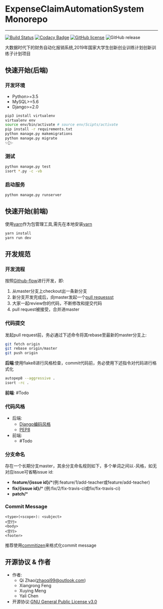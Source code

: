 # ExpenseClaimAutomationSystem Monorepo
---
[![Build Status](https://www.travis-ci.com/snnucs/ExpenseClaimAutomationSystem.svg?branch=master)](https://www.travis-ci.com/snnucs/ExpenseClaimAutomationSystem)
[![Codacy Badge](https://api.codacy.com/project/badge/Grade/919045824a9b4c4681756b0a46664e9b)](https://app.codacy.com/app/ZhaoQi99/ExpenseClaimAutomationSystem?utm_source=github.com&utm_medium=referral&utm_content=snnucs/ExpenseClaimAutomationSystem&utm_campaign=Badge_Grade_Dashboard)
[![GitHub license](https://img.shields.io/github/license/snnucs/ExpenseClaimAutomationSystem.svg)](https://github.com/snnucs/ExpenseClaimAutomationSystem/blob/master/LICENSE)
![GitHub release](https://img.shields.io/github/release/snnucs/ExpenseClaimAutomationSystem.svg?style=plastic)

大数据时代下的财务自动化报销系统,2019年国家大学生创新创业训练计划创新训练子计划项目


## 快速开始(后端)
### 开发环境

- Python>=3.5
- MySQL>=5.6
- Django>=2.0

```bash
pip3 install virtualenv
virtualenv env
source env/bin/activate # source env/Scipts/activate
pip install -r requirements.txt
python manage.py makemigrations
python manage.py migrate
✨🍰✨
```

### 测试
```bash
python manage.py test
isort *.py -c -vb
```
### 启动服务
```bash
python manage.py runserver
```
## 快速开始(前端)

使用[yarn](https://yarnpkg.com/zh-Hans/)作为包管理工具,需先在本地安装[yarn](https://yarnpkg.com/zh-Hans/)

```bash
yarn install
yarn run dev
```

## 开发规范

### 开发流程

按照[Github-flow](https://guides.github.com/introduction/flow/index.html)进行开发，即:

1. 从master分支上checkout出一条新分支 
2. 新分支开发完成后，向master发起一个[pull requessst](https://help.github.com/articles/using-pull-requests/)
3. 大家一起review你的代码，不断修改和提交代码
4. pull request被接受，合并进master

### 代码提交

发起pull request前，务必通过下述命令将其rebase至最新的master分支上:

```bash
git fetch origin
git rebase origin/master
git push origin
```
**后端**:使用flake8进行风格检查，commit代码前，务必使用下述指令对代码进行格式化

```bash
autopep8 --aggressive .
isort -rc .
```

**前端**: #Todo

### 代码风格
* 后端:
  * [Django编码风格](<https://docs.djangoproject.com/zh-hans/2.2/internals/contributing/writing-code/coding-style/>)
  * [PEP8](<https://www.python.org/dev/peps/pep-0008/>)
* 前端:
  * #Todo

### 分支命名

存在一个长期分支master，其余分支命名规则如下，多个单词之间以`-`风格，如无对应issue可省略issue id:

* **feature/{issue id}/***(例:feature/1/add-teacher或feature/add-teacher)
* **fix/{issue id}/***  (例:fix/2/fix-travis-ci或fix/fix-travis-ci)
* **patch/***

### Commit Message

```
<type>(<scope>): <subject>
<空行>
<body>
<空行>
<footer>
```

推荐使用[commitizen](<https://github.com/commitizen/cz-cli>)来格式化commit message

## 开源协议 & 作者
* 作者: 
  * Qi Zhao([zhaoqi99@outlook.com](mailto:zhaoqi99@outlook.com))
  * Xiangrong Feng
  * Xuying Meng
  * Yali Chen
* 开源协议:[GNU General Public License v3.0](https://github.com/snnucs/ExpenseClaimAutomationSystem/blob/master/LICENSE)